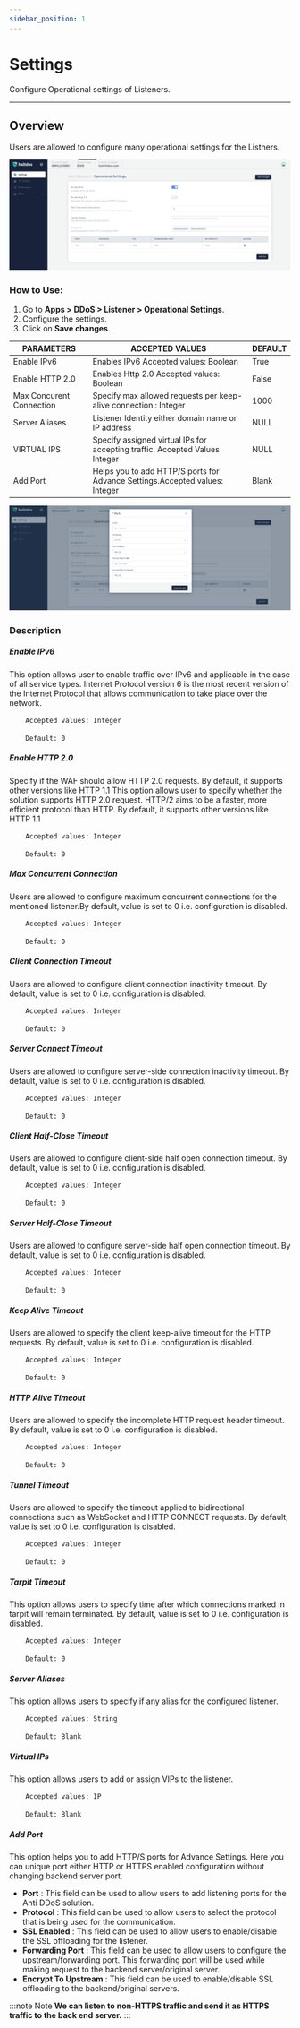 ```yaml
---
sidebar_position: 1
---
```


#  Settings
Configure Operational settings of Listeners.

---



## Overview

Users are allowed to configure many operational settings for the Listners.
  
![listner-setting](/img/ddos/v7/docs/listner_setting.png)
  
### How to Use:
1. Go to **Apps > DDoS > Listener > Operational Settings**.  
2. Configure the settings.
3. Click on **Save changes**.


| PARAMETERS                  | ACCEPTED VALUES | DEFAULT       |
|-----------------------------|-----------------|---------------|
| Enable IPv6|Enables IPv6 Accepted values: Boolean|True
| Enable HTTP 2.0 |Enables Http 2.0 Accepted values: Boolean|False
| Max Concurent Connection | Specify max allowed requests per keep-alive connection : Integer |1000
| Server Aliases| Listener Identity either domain name or IP address | NULL 
| VIRTUAL IPS|Specify assigned virtual IPs for accepting traffic. Accepted Values Integer|NULL
| Add Port|Helps you to add HTTP/S ports for Advance Settings.Accepted values: Integer|Blank

![port](/img/ddos/v7/docs/port.png)

### Description

##### **Enable IPv6**
This option allows user to enable traffic over IPv6 and applicable in the case of all service types. Internet Protocol version 6 is the most recent version of the Internet Protocol that allows communication to take place over the network.

```
    Accepted values: Integer

    Default: 0
```


##### **Enable HTTP 2.0**
Specify if the WAF should allow HTTP 2.0 requests. By default, it supports other versions like HTTP 1.1
This option allows user to specify whether the solution supports HTTP 2.0 request. HTTP/2 aims to be a faster, more efficient protocol than HTTP. By default, it supports other versions like HTTP 1.1

```
    Accepted values: Integer

    Default: 0  
```


##### **Max Concurrent Connection**
Users are allowed to configure maximum concurrent connections for the mentioned listener.By default, value is set to 0 i.e. configuration is disabled.

```
    Accepted values: Integer

    Default: 0
```


##### **Client Connection Timeout**
Users are allowed to configure client connection inactivity timeout. By default, value is set to 0 i.e. configuration is disabled.

```
    Accepted values: Integer

    Default: 0
```


##### **Server Connect Timeout**
Users are allowed to configure server-side connection inactivity timeout. By default, value is set to 0 i.e. configuration is disabled.

```
    Accepted values: Integer

    Default: 0
```


##### **Client Half-Close Timeout**
Users are allowed to configure client-side half open connection timeout. By default, value is set to 0 i.e. configuration is disabled.

```
    Accepted values: Integer

    Default: 0
```


##### **Server Half-Close Timeout**
Users are allowed to configure server-side half open connection timeout. By default, value is set to 0 i.e. configuration is disabled.

```
    Accepted values: Integer

    Default: 0
```


##### **Keep Alive Timeout**
Users are allowed to specify the client keep-alive timeout for the HTTP requests. By default, value is set to 0 i.e. configuration is disabled.

```
    Accepted values: Integer

    Default: 0
```


##### **HTTP Alive Timeout**
Users are allowed to specify the incomplete HTTP request header timeout. By default, value is set to 0 i.e. configuration is disabled.

```
    Accepted values: Integer

    Default: 0
```


##### **Tunnel Timeout**
Users are allowed to specify the timeout applied to bidirectional connections such as WebSocket and HTTP CONNECT requests. By default, value is set to 0 i.e. configuration is disabled.

```
    Accepted values: Integer

    Default: 0
```


##### **Tarpit Timeout**
This option allows users to specify time after which connections marked in tarpit will remain terminated. By default, value is set to 0 i.e. configuration is disabled.

```
    Accepted values: Integer

    Default: 0
```


##### **Server Aliases**
This option allows users to specify if any alias for the configured listener.

```
    Accepted values: String

    Default: Blank
```


##### **Virtual IPs**
This option allows users to add or assign VIPs to the listener.

```
    Accepted values: IP

    Default: Blank
```


##### **Add Port**
This option helps you to add HTTP/S ports for Advance Settings. Here you can unique port either HTTP  or HTTPS enabled configuration without changing backend server port.


- **Port** : This field can be used to allow users to add listening ports for the Anti DDoS solution.
- **Protocol** : This field can be used to allow users to select the protocol that is being used for the communication.
- **SSL Enabled** : This field can be used to allow users to enable/disable the SSL offloading for the listener.
- **Forwarding Port** : This field can be used to allow users to configure the upstream/forwarding port. This forwarding port will be used while making request to the backend server/original server.
- **Encrypt To Upstream** : This field can be used to enable/disable SSL offloading to the backend/original servers.

:::note Note
**We can listen to non-HTTPS traffic and send it as HTTPS traffic to the back end server.**
::: 
